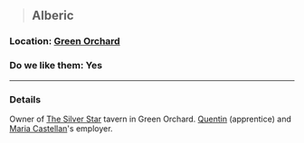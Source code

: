>## Alberic

### Location: [Green Orchard](../../Locations/Green%20Orchard.md)

### Do we like them: Yes

***

### Details

Owner of [The Silver Star](../../Locations/Green%20Orchard.md#The%20Silver%20Star) tavern in Green Orchard. [Quentin](../PCs/Quentin%20Thexius.md) (apprentice) and [Maria Castellan](Maria%20Castellan.md)'s employer.